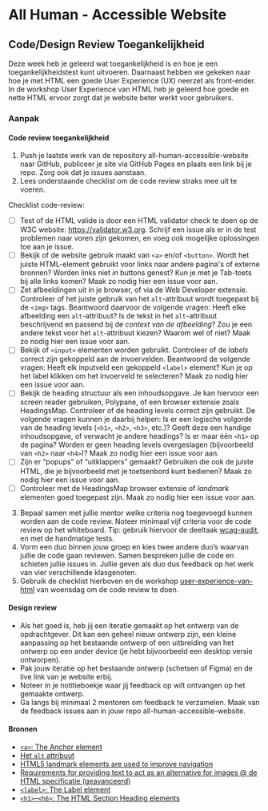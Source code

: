 # All Human - Accessible Website

## Code/Design Review Toegankelijkheid
Deze week heb je geleerd wat toegankelijkheid is en hoe je een toegankelijkheidstest kunt uitvoeren. 
Daarnaast hebben we gekeken naar hoe je met HTML een goede User Experience (UX) neerzet als front-ender. In de workshop User Experience van HTML heb je geleerd hoe goede en nette HTML ervoor zorgt dat je website beter werkt voor gebruikers. 

### Aanpak

#### Code review toegankelijkheid

1. Push je laatste werk van de repository all-human-accessible-website naar GitHub, publiceer je site via GitHub Pages en plaats een link bij je repo. Zorg ook dat je issues aanstaan.
2. Lees onderstaande checklist om de code review straks mee uit te voeren.

Checklist code-review:
- [ ] Test of de HTML valide is door een HTML validator check te doen op de W3C website: https://validator.w3.org. Schrijf een issue als er in de test problemen naar voren zijn gekomen, en voeg ook mogelijke oplossingen toe aan je issue.
- [ ] Bekijk of de website gebruik maakt van `<a>` en/of `<button>`. Wordt het juiste HTML-element gebruikt voor links naar andere pagina's of externe bronnen? Worden links niet _in_ buttons genest? Kun je met je Tab-toets bij alle links komen? Maak zo nodig hier een issue voor aan.
- [ ] Zet afbeeldingen uit in je browser, of via de Web Developer extensie. Controleer of het juiste gebruik van het `alt`-attribuut wordt toegepast bij de `<img>` tags. Beantwoord daarvoor de volgende vragen: Heeft elke afbeelding een `alt`-attribuut? Is de tekst in het `alt`-attribuut beschrijvend en passend bij de _context van de afbeelding_? Zou je een andere tekst voor het `alt`-attribuut kiezen? Waarom wel of niet? Maak zo nodig hier een issue voor aan.
- [ ] Bekijk of `<input>` elementen worden gebruikt. Controleer of de _labels_ correct zijn gekoppeld aan de invoervelden. Beantwoord de volgende vragen: Heeft elk inputveld een gekoppeld `<label>` element? Kun je op het label klikken om het invoerveld te selecteren? Maak zo nodig hier een issue voor aan.
- [ ] Bekijk de heading structuur als een inhoudsopgave. Je kan hiervoor een screen reader gebruiken, Polypane, of een browser extensie zoals HeadingsMap. Controleer of de heading levels correct zijn gebruikt. De volgende vragen kunnen je daarbij helpen: Is er een logische volgorde van de heading levels (`<h1>`, `<h2>`, `<h3>`, etc.)? Geeft deze een handige inhoudsopgave, of verwacht je andere headings? Is er maar één `<h1>` op de pagina? Worden er geen heading levels overgeslagen (bijvoorbeeld van `<h2>` naar `<h4>`)? Maak zo nodig hier een issue voor aan.
- [ ] Zijn er “popups” of “uitklappers” gemaakt? Gebruiken die ook de juiste HTML, die je bijvoorbeeld met je toetsenbord kunt bedienen? Maak zo nodig hier een issue voor aan.
- [ ] Controleer met de HeadingsMap browser extensie of _landmark_ elementen goed toegepast zijn. Maak zo nodig hier een issue voor aan.

3. Bepaal samen met jullie mentor welke criteria nog toegevoegd kunnen worden aan de code review. Noteer minimaal vijf criteria voor de code review op het whiteboard. Tip: gebruik hiervoor de deeltaak [wcag-audit](https://github.com/fdnd-task/wcag-audit/blob/main/docs/INSTRUCTIONS.md), en met de handmatige tests.
4. Vorm een duo binnen jouw groep en kies twee andere duo’s waarvan jullie de code gaan reviewen. Samen bespreken jullie de code en schieten jullie issues in. Jullie geven als duo dus feedback op het werk van vier verschillende klasgenoten.
5. Gebruik de checklist hierboven en de workshop [user-experience-van-html](https://github.com/fdnd-task/all-human-accessible-website/blob/main/docs/user-experience-van-html.md#links) van woensdag om de code review te doen.

#### Design review
- Als het goed is, heb jij een iteratie gemaakt op het ontwerp van de opdrachtgever. Dit kan een geheel nieuw ontwerp zijn, een kleine aanpassing op het bestaande ontwerp of een uitbreiding van het ontwerp op een ander device (je hebt bijvoorbeeld een desktop versie ontworpen).
- Pak jouw iteratie op het bestaande ontwerp (schetsen of Figma) en de live link van je website erbij.
- Noteer in je notitieboekje waar jij feedback op wilt ontvangen op het gemaakte ontwerp. 
- Ga langs bij minimaal 2 mentoren om feedback te verzamelen. Maak van de feedback issues aan in jouw repo all-human-accessible-website. 

#### Bronnen

- [`<a>`: The Anchor element](https://developer.mozilla.org/en-US/docs/Web/HTML/Element/a)
- [Het `alt` attribuut](https://developer.mozilla.org/en-US/docs/Web/API/HTMLImageElement/alt#usage_notes)
- [HTML5 landmark elements are used to improve navigation](https://developer.chrome.com/docs/lighthouse/accessibility/use-landmarks/)
- [Requirements for providing text to act as an alternative for images @ de HTML specificatie (geavanceerd)](https://html.spec.whatwg.org/dev/images.html#:~:text=4.8.4.3%20Requirements%20for%20providing%20text%20to%20act%20as%20an%20alternative%20for%20images)
- [`<label>`: The Label element](https://developer.mozilla.org/en-US/docs/Web/HTML/Element/label)
- [`<h1>`–`<h6>`: The HTML Section Heading elements](https://developer.mozilla.org/en-US/docs/Web/HTML/Element/Heading_Elements)
